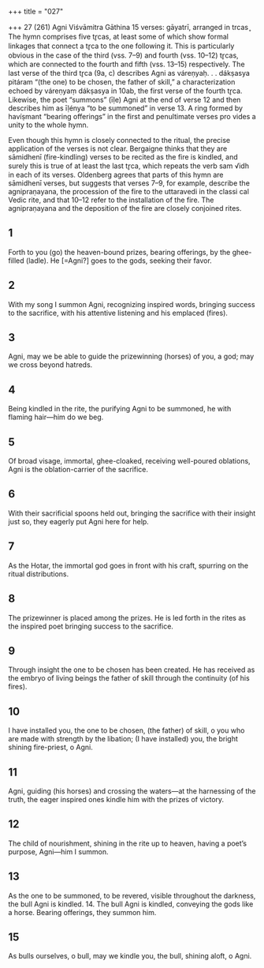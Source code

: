 +++
title = "027"

+++
27 (261)
Agni
Viśvāmitra Gāthina
15 verses: gāyatrī, arranged in trcas ̥
The hymn comprises five tr̥cas, at least some of which show formal linkages that  connect a tr̥ca to the one following it. This is particularly obvious in the case  of the third (vss. 7–9) and fourth (vss. 10–12) tr̥cas, which are connected to the  fourth and fifth (vss. 13–15) respectively. The last verse of the third tr̥ca (9a,  c) describes Agni as váreṇyaḥ. . . dákṣasya pitáram “(the one) to be chosen, the  father of skill,” a characterization echoed by váreṇyaṃ dákṣasya in 10ab, the first  verse of the fourth tr̥ca. Likewise, the poet “summons” (īḷe) Agni at the end of  verse 12 and then describes him as īḷénya “to be summoned” in verse 13. A ring  formed by havíṣmant “bearing offerings” in the first and penultimate verses pro vides a unity to the whole hymn.

Even though this hymn is closely connected to the ritual, the precise application  of the verses is not clear. Bergaigne thinks that they are sāmidhenī (fire-kindling)  verses to be recited as the fire is kindled, and surely this is true of at least the last  tr̥ca, which repeats the verb sam √idh in each of its verses. Oldenberg agrees that  parts of this hymn are sāmidhenī verses, but suggests that verses 7–9, for example,  describe the agnipraṇayana, the procession of the fire to the uttaravedi in the classi
cal Vedic rite, and that 10–12 refer to the installation of the fire. The agnipraṇayana  and the deposition of the fire are closely conjoined rites.
## 1
Forth to you (go) the heaven-bound prizes, bearing offerings, by the  ghee-filled (ladle).
He [=Agni?] goes to the gods, seeking their favor.
## 2
With my song I summon Agni, recognizing inspired words, bringing  success to the sacrifice,
with his attentive listening and his emplaced (fires).
## 3
Agni, may we be able to guide the prizewinning (horses) of you, a god; may we cross beyond hatreds.
## 4
Being kindled in the rite, the purifying Agni to be summoned,
he with flaming hair—him do we beg.
## 5
Of broad visage, immortal, ghee-cloaked, receiving well-poured oblations, Agni is the oblation-carrier of the sacrifice.
## 6
With their sacrificial spoons held out, bringing the sacrifice with their  insight just so, they eagerly
put Agni here for help.
## 7
As the Hotar, the immortal god goes in front with his craft,
spurring on the ritual distributions.
## 8
The prizewinner is placed among the prizes. He is led forth in the rites as the inspired poet bringing success to the sacrifice.
## 9
Through insight the one to be chosen has been created. He has received  as the embryo of living beings
the father of skill through the continuity (of his fires).
## 10
I have installed you, the one to be chosen, (the father) of skill, o you  who are made with strength by the libation;
(I have installed) you, the bright shining fire-priest, o Agni.
## 11
Agni, guiding (his horses) and crossing the waters—at the harnessing of  the truth, the eager
inspired ones kindle him with the prizes of victory.
## 12
The child of nourishment, shining in the rite up to heaven,
having a poet’s purpose, Agni—him I summon.
## 13
As the one to be summoned, to be revered, visible throughout the  darkness,
the bull Agni is kindled. 14. The bull Agni is kindled, conveying the gods like a horse.
Bearing offerings, they summon him.
## 15
As bulls ourselves, o bull, may we kindle you, the bull,
shining aloft, o Agni.